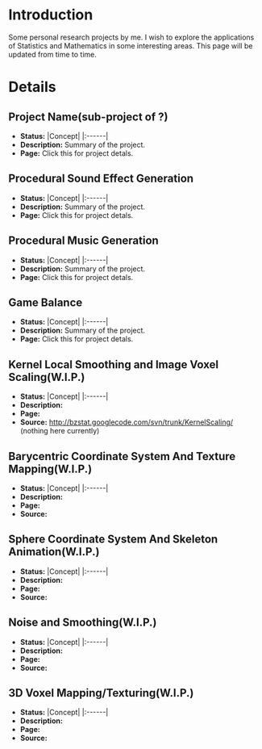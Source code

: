 # Introduction #

Some personal research projects by me. I wish to explore the applications of Statistics and Mathematics in some interesting areas.
This page will be updated from time to time.


# Details #

## Project Name(sub-project of ?) ##
  * **Status:** |Concept|
|:------|
  * **Description:** Summary of the project.
  * **Page:** Click this for project detals.

## Procedural Sound Effect Generation ##
  * **Status:** |Concept|
|:------|
  * **Description:** Summary of the project.
  * **Page:** Click this for project detals.

## Procedural Music Generation ##
  * **Status:** |Concept|
|:------|
  * **Description:** Summary of the project.
  * **Page:** Click this for project detals.

## Game Balance ##
  * **Status:** |Concept|
|:------|
  * **Description:** Summary of the project.
  * **Page:** Click this for project detals.

## Kernel Local Smoothing and Image Voxel Scaling(W.I.P.) ##
  * **Status:** |Concept|
|:------|
  * **Description:**
  * **Page:**
  * **Source:** http://bzstat.googlecode.com/svn/trunk/KernelScaling/ (nothing here currently)

## Barycentric Coordinate System And Texture Mapping(W.I.P.) ##
  * **Status:** |Concept|
|:------|
  * **Description:**
  * **Page:**
  * **Source:**

## Sphere Coordinate System And Skeleton Animation(W.I.P.) ##
  * **Status:** |Concept|
|:------|
  * **Description:**
  * **Page:**
  * **Source:**

## Noise and Smoothing(W.I.P.) ##
  * **Status:** |Concept|
|:------|
  * **Description:**
  * **Page:**
  * **Source:**

## 3D Voxel Mapping/Texturing(W.I.P.) ##
  * **Status:** |Concept|
|:------|
  * **Description:**
  * **Page:**
  * **Source:**